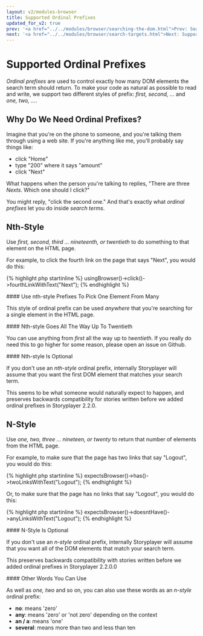 ```yaml
---
layout: v2/modules-browser
title: Supported Ordinal Prefixes
updated_for_v2: true
prev: '<a href="../../modules/browser/searching-the-dom.html">Prev: Searching The DOM</a>'
next: '<a href="../../modules/browser/search-targets.html">Next: Supported Search Targets</a>'
---
```


# Supported Ordinal Prefixes

_Ordinal prefixes_ are used to control exactly how many DOM elements the search term should return. To make your code as natural as possible to read and write, we support two different styles of prefix: _first, second, ..._ and _one, two, ..._.

## Why Do We Need Ordinal Prefixes?

Imagine that you're on the phone to someone, and you're talking them through using a web site. If you're anything like me, you'll probably say things like:

* click "Home"
* type "200" where it says "amount"
* click "Next"

What happens when the person you're talking to replies, "There are three _Nexts_. Which one should I click?"

You might reply, "click the second one." And that's exactly what _ordinal prefixes_ let you do inside _search terms_.

## Nth-Style

Use _first, second, third ... nineteenth, or twentieth_ to do something to that element on the HTML page.

For example, to click the fourth link on the page that says "Next", you would do this:

{% highlight php startinline %}
usingBrowser()->click()->fourthLinkWithText("Next");
{% endhighlight %}

<div class="callout info" markdown="1">
#### Use nth-style Prefixes To Pick One Element From Many

This style of ordinal prefix can be used _anywhere_ that you're searching for a single element in the HTML page.
</div>
<div class="callout info" markdown="1">
#### Nth-style Goes All The Way Up To Twentieth

You can use anything from _first_ all the way up to _twentieth_. If you really do need this to go higher for some reason, please open an issue on Github.
</div>
<div class="callout info" markdown="1">
#### Nth-style Is Optional

If you don't use an _nth-style_ ordinal prefix, internally Storyplayer will assume that you want the first DOM element that matches your search term.

This seems to be what someone would naturally expect to happen, and preserves backwards compatibility for stories written before we added ordinal prefixes in Storyplayer 2.2.0.
</div>

## N-Style

Use _one, two, three ... nineteen, or twenty_ to return that number of elements from the HTML page.

For example, to make sure that the page has two links that say "Logout", you would do this:

{% highlight php startinline %}
expectsBrowser()->has()->twoLinksWithText("Logout");
{% endhighlight %}

Or, to make sure that the page has no links that say "Logout", you would do this:

{% highlight php startinline %}
expectsBrowser()->doesntHave()->anyLinksWithText("Logout");
{% endhighlight %}
<div class="callout info" markdown="1">
#### N-Style Is Optional

If you don't use an _n-style_ ordinal prefix, internally Storyplayer will assume that you want all of the DOM elements that match your search term.

This preserves backwards compatibility with stories written before we added ordinal prefixes in Storyplayer 2.2.0.0
</div>

<div class="callout info" markdown="1">
#### Other Words You Can Use

As well as _one, two_ and so on, you can also use these words as an _n-style_ ordinal prefix:

* __no__: means 'zero'
* __any__: means 'zero' or 'not zero' depending on the context
* __an / a__: means 'one'
* __several__: means more than two and less than ten
</div>